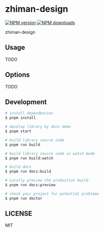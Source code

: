 # zhiman-design

[![NPM version](https://img.shields.io/npm/v/zhiman-design.svg?style=flat)](https://npmjs.org/package/zhiman-design)
[![NPM downloads](http://img.shields.io/npm/dm/zhiman-design.svg?style=flat)](https://npmjs.org/package/zhiman-design)

zhiman-design

## Usage

TODO

## Options

TODO

## Development

```bash
# install dependencies
$ pnpm install

# develop library by docs demo
$ pnpm start

# build library source code
$ pnpm run build

# build library source code in watch mode
$ pnpm run build:watch

# build docs
$ pnpm run docs:build

# Locally preview the production build.
$ pnpm run docs:preview

# check your project for potential problems
$ pnpm run doctor
```

## LICENSE

MIT
